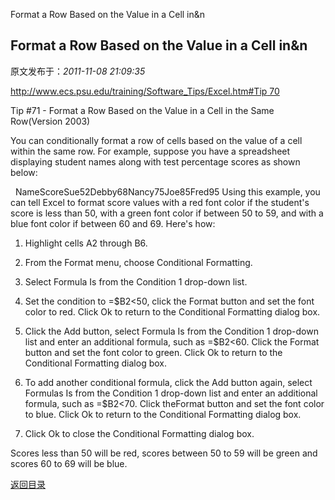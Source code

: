 Format a Row Based on the Value in a Cell in&n
## Format a Row Based on the Value in a Cell in&n

 原文发布于：*2011-11-08 21:09:35*

[http://www.ecs.psu.edu/training/Software_Tips/Excel.htm#Tip
70](http://www.ecs.psu.edu/training/Software_Tips/Excel.htm#Tip%2070)

Tip #71 - Format a Row Based on the Value in a Cell in the Same
Row(Version 2003)

You can conditionally format a row of cells based on the value
of a cell within the same row. For example, suppose you have a
spreadsheet displaying student names along with test percentage
scores as shown below:

&#160;
NameScoreSue52Debby68Nancy75Joe85Fred95
Using this example, you can tell Excel to format score values
with a red font color if the student's score is less than 50, with
a green font color if between 50 to 59, and with a blue font color
if between 60 and 69. Here's how:

1. Highlight cells A2 through B6.

2. From the Format menu, choose Conditional
Formatting.

3. Select Formula Is from the Condition 1 drop-down
list.

4. Set the condition to =$B2<50, click the
Format button and set the font color to red. Click
Ok to return to the Conditional Formatting dialog box.

5. Click the Add button, select Formula Is from
the Condition 1 drop-down list and enter an additional formula,
such as =$B2<60. Click the Format
button and set the font color to green. Click Ok
to return to the Conditional Formatting dialog box.

6. To add another conditional formula, click the Add
button again, select Formulas Is from the Condition 1
drop-down list and enter an additional formula, such as
=$B2<70. Click theFormat button and
set the font color to blue. Click Ok to return to the
Conditional Formatting dialog box.

5. Click Ok to close the Conditional Formatting dialog
box.

Scores less than 50 will be red, scores between 50 to 59 will be
green and scores 60 to 69 will be blue.

[返回目录](index.html)
